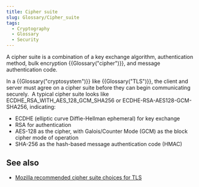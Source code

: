 ```yaml
---
title: Cipher suite
slug: Glossary/Cipher_suite
tags:
  - Cryptography
  - Glossary
  - Security
---
```

A cipher suite is a combination of a key exchange algorithm, authentication method, bulk encryption {{Glossary("cipher")}}, and message authentication code.

In a {{Glossary("cryptosystem")}} like {{Glossary("TLS")}}, the client and server must agree on a cipher suite before they can begin communicating securely.  A typical cipher suite looks like ECDHE_RSA_WITH_AES_128_GCM_SHA256 or ECDHE-RSA-AES128-GCM-SHA256, indicating:

- ECDHE (elliptic curve Diffie-Hellman ephemeral) for key exchange
- RSA for authentication
- AES-128 as the cipher, with Galois/Counter Mode (GCM) as the block cipher mode of operation
- SHA-256 as the hash-based message authentication code (HMAC)

## See also

- [Mozilla recommended cipher suite choices for TLS](https://wiki.mozilla.org/Security/Server_Side_TLS)
